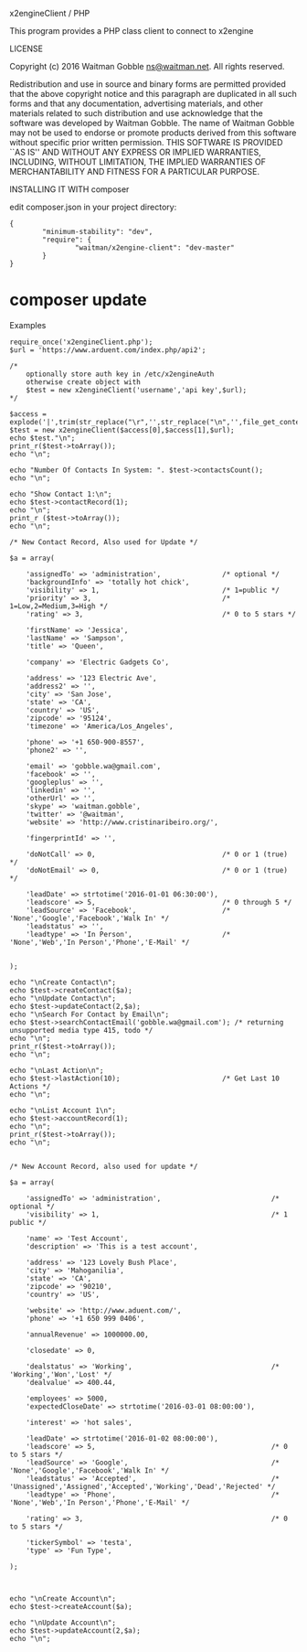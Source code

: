 
x2engineClient / PHP

This program provides a PHP class client to connect to x2engine 

LICENSE

Copyright (c) 2016 Waitman Gobble <ns@waitman.net>.
All rights reserved.

Redistribution and use in source and binary forms are permitted
provided that the above copyright notice and this paragraph are
duplicated in all such forms and that any documentation,
advertising materials, and other materials related to such
distribution and use acknowledge that the software was developed
by Waitman Gobble. The name of Waitman Gobble may not be used to 
endorse or promote products derived from this software without 
specific prior written permission. THIS SOFTWARE IS PROVIDED ``AS IS'' 
AND WITHOUT ANY EXPRESS OR IMPLIED WARRANTIES, INCLUDING, WITHOUT 
LIMITATION, THE IMPLIED WARRANTIES OF MERCHANTABILITY AND FITNESS 
FOR A PARTICULAR PURPOSE.


INSTALLING IT WITH composer

edit composer.json in your project directory:
```
{
        "minimum-stability": "dev",
        "require": {
                "waitman/x2engine-client": "dev-master"
        }
}
```

# composer update


Examples

```
require_once('x2engineClient.php');
$url = 'https://www.arduent.com/index.php/api2';

/* 
	optionally store auth key in /etc/x2engineAuth 
	otherwise create object with 
	$test = new x2engineClient('username','api key',$url);
*/

$access = explode('|',trim(str_replace("\r",'',str_replace("\n",'',file_get_contents('/etc/x2engineAuth')))));
$test = new x2engineClient($access[0],$access[1],$url);
echo $test."\n";
print_r($test->toArray());
echo "\n";

echo "Number Of Contacts In System: ". $test->contactsCount();
echo "\n";

echo "Show Contact 1:\n";
echo $test->contactRecord(1);
echo "\n";
print_r ($test->toArray());
echo "\n";

/* New Contact Record, Also used for Update */

$a = array(

	'assignedTo' => 'administration',				/* optional */
    'backgroundInfo' => 'totally hot chick',
    'visibility' => 1, 								/* 1=public */
    'priority' => 3, 								/* 1=Low,2=Medium,3=High */
    'rating' => 3,									/* 0 to 5 stars */
    
    'firstName' => 'Jessica',
    'lastName' => 'Sampson',
    'title' => 'Queen',

    'company' => 'Electric Gadgets Co',

    'address' => '123 Electric Ave',
    'address2' => '',
    'city' => 'San Jose',
    'state' => 'CA',
    'country' => 'US',
    'zipcode' => '95124',
	'timezone' => 'America/Los_Angeles',

    'phone' => '+1 650-900-8557',
    'phone2' => '',

    'email' => 'gobble.wa@gmail.com',    
    'facebook' => '',
	'googleplus' => '',
    'linkedin' => '',
    'otherUrl' => '',
    'skype' => 'waitman.gobble',
    'twitter' => '@waitman',
    'website' => 'http://www.cristinaribeiro.org/',
    
	'fingerprintId' => '',

    'doNotCall' => 0, 								/* 0 or 1 (true) */
    'doNotEmail' => 0,								/* 0 or 1 (true) */
    
    'leadDate' => strtotime('2016-01-01 06:30:00'),
    'leadscore' => 5, 								/* 0 through 5 */
    'leadSource' => 'Facebook', 					/* 'None','Google','Facebook','Walk In' */
    'leadstatus' => '',
    'leadtype' => 'In Person', 						/* 'None','Web','In Person','Phone','E-Mail' */

    
);

echo "\nCreate Contact\n";
echo $test->createContact($a);
echo "\nUpdate Contact\n";
echo $test->updateContact(2,$a);
echo "\nSearch For Contact by Email\n";
echo $test->searchContactEmail('gobble.wa@gmail.com'); /* returning unsupported media type 415, todo */
echo "\n";
print_r($test->toArray());
echo "\n";

echo "\nLast Action\n";
echo $test->lastAction(10); 						/* Get Last 10 Actions */
echo "\n";

echo "\nList Account 1\n";
echo $test->accountRecord(1);
echo "\n";
print_r($test->toArray());
echo "\n";


/* New Account Record, also used for update */

$a = array(

	'assignedTo' => 'administration',							/* optional */
	'visibility' => 1,											/* 1 public */

    'name' => 'Test Account',
	'description' => 'This is a test account',
	
    'address' => '123 Lovely Bush Place',
    'city' => 'Mahoganilia',
    'state' => 'CA',
    'zipcode' => '90210',
    'country' => 'US',
            
    'website' => 'http://www.aduent.com/',
    'phone' => '+1 650 999 0406',
            
    'annualRevenue' => 1000000.00,
        
    'closedate' => 0,
    
    'dealstatus' => 'Working',									/* 'Working','Won','Lost' */
    'dealvalue' => 400.44,
    
    'employees' => 5000,
    'expectedCloseDate' => strtotime('2016-03-01 08:00:00'),

    'interest' => 'hot sales',

    'leadDate' => strtotime('2016-01-02 08:00:00'),
    'leadscore' => 5,											/* 0 to 5 stars */
    'leadSource' => 'Google',									/* 'None','Google','Facebook','Walk In' */
    'leadstatus' => 'Accepted',									/* 'Unassigned','Assigned','Accepted','Working','Dead','Rejected' */
    'leadtype' => 'Phone',										/* 'None','Web','In Person','Phone','E-Mail' */
 
    'rating' => 3,												/* 0 to 5 stars */

    'tickerSymbol' => 'testa',
    'type' => 'Fun Type',
        
);



echo "\nCreate Account\n";
echo $test->createAccount($a);

echo "\nUpdate Account\n";
echo $test->updateAccount(2,$a);
echo "\n";
```
